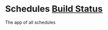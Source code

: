 # Schedules [Build Status](https://travis-ci.com/hkamran80/schedules.svg?token=vQyhAxdpxTKNpiFgexoS&branch=master)
The app of all schedules
